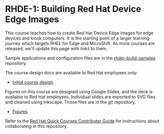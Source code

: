# RHDE-1: Building Red Hat Device Edge Images

This course teaches how to create Red Hat Device Edge images for edge devices and kiosk computers. It is the starting point of a larger learning journey which targets RHEL for Edge and MicroShift. As more courses are released, we'll update this page with links to them.

Sample applications and configuration files are in the [rhder-build-samples](https://github.com/RedHatQuickCourses/rhde-build-samples/tree/main) repository.

The course design docs are available to Red Hat employees only:

* [Initial course design](https://docs.google.com/document/d/1WloibD7XzA8SRunD5c1XktAzXAC_0D0ChAYddQzkgmI/edit?usp=sharing)

Figures on this course are designed using Google Slides, and the deck is available to Red Hat employees. Individual slides are exported to SVG files and cleaned using Inkscape. Those files are in the git repository.

* [Figures](https://docs.google.com/presentation/d/1tpZx28kQ2hITdSKmMf4ho7QsNuV0XygGI4ZOTPFj7nY/edit?usp=sharing)

Refer to the [Red Hat Quick Courses Contributor Guide](https://redhatquickcourses.github.io/welcome/1/guide/overview.html) for instructions about collaborating in this repository.
